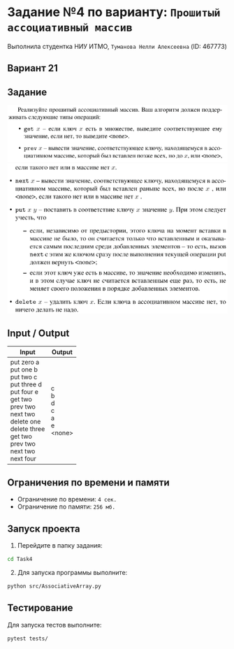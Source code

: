 # Задание №4 по варианту: `Прошитый ассоциативный массив`
Выполнила студентка НИУ ИТМО, `Туманова Нелли Алексеевна` (ID: 467773)

## Вариант 21

## Задание 
![img.png](task1.png)
![img.png](task2.png)

## Input / Output 

| Input                                                                                                                                                                                           | Output                                      |
|-------------------------------------------------------------------------------------------------------------------------------------------------------------------------------------------------|---------------------------------------------|
| put zero a<br/>put one b<br/>put two c<br/>put three d<br/>put four e<br/>get two<br/>prev two<br/>next two<br/>delete one<br/>delete three<br/>get two<br/>prev two<br/>next two<br/>next four | c<br/>b<br/>d<br/>c<br/>a<br/>e<br/>\<none> |

## Ограничения по времени и памяти

- Ограничение по времени: `4 сек.`
- Ограничение по памяти: `256 мб.`


## Запуск проекта
1. Перейдите в папку задания:
```bash
cd Task4
```

2. Для запуска программы выполните:
```bash
python src/AssociativeArray.py
```

## Тестирование
Для запуска тестов выполните:
```bash
pytest tests/
```